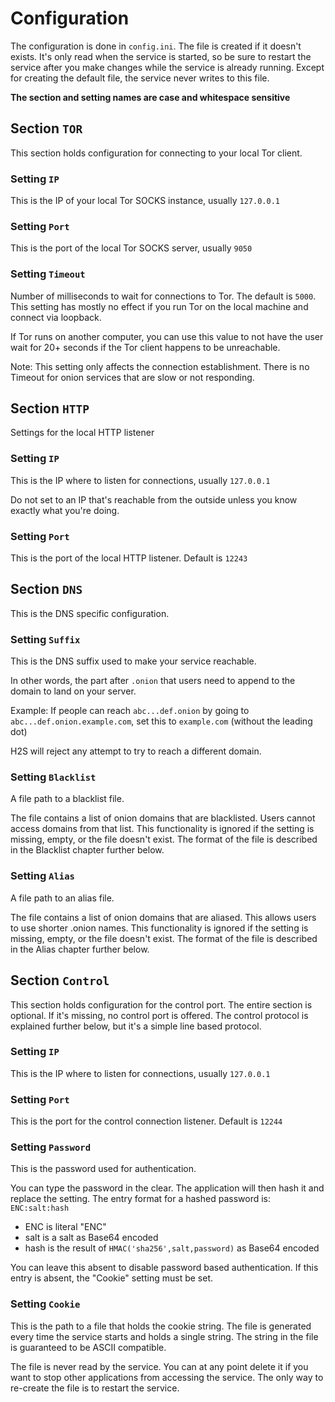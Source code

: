 # Configuration

The configuration is done in `config.ini`. The file is created if it doesn't exists.
It's only read when the service is started, so be sure to restart the service after you make changes while the service is already running.
Except for creating the default file, the service never writes to this file.

**The section and setting names are case and whitespace sensitive**

## Section `TOR`

This section holds configuration for connecting to your local Tor client.

### Setting `IP`

This is the IP of your local Tor SOCKS instance, usually `127.0.0.1`

### Setting `Port`

This is the port of the local Tor SOCKS server, usually `9050`

### Setting `Timeout`

Number of milliseconds to wait for connections to Tor.
The default is `5000`.
This setting has mostly no effect if you run Tor on the local machine and connect via loopback.

If Tor runs on another computer, you can use this value to not have the user wait for 20+ seconds if the Tor client happens to be unreachable.

Note: This setting only affects the connection establishment.
There is no Timeout for onion services that are slow or not responding.

## Section `HTTP`

Settings for the local HTTP listener

### Setting `IP`

This is the IP where to listen for connections, usually `127.0.0.1`

Do not set to an IP that's reachable from the outside unless you know exactly what you're doing.

### Setting `Port`

This is the port of the local HTTP listener.
Default is `12243`

## Section `DNS`

This is the DNS specific configuration.

### Setting `Suffix`

This is the DNS suffix used to make your service reachable.

In other words, the part after `.onion` that users need to append to the domain to land on your server.

Example: If people can reach `abc...def.onion` by going to `abc...def.onion.example.com`,
set this to `example.com` (without the leading dot)

H2S will reject any attempt to try to reach a different domain.

### Setting `Blacklist`

A file path to a blacklist file.

The file contains a list of onion domains that are blacklisted. Users cannot access domains from that list.
This functionality is ignored if the setting is missing, empty, or the file doesn't exist.
The format of the file is described in the Blacklist chapter further below.

### Setting `Alias`

A file path to an alias file.

The file contains a list of onion domains that are aliased. This allows users to use shorter .onion names.
This functionality is ignored if the setting is missing, empty, or the file doesn't exist.
The format of the file is described in the Alias chapter further below.

## Section `Control`

This section holds configuration for the control port.
The entire section is optional. If it's missing, no control port is offered.
The control protocol is explained further below, but it's a simple line based protocol.

### Setting `IP`

This is the IP where to listen for connections, usually `127.0.0.1`

### Setting `Port`

This is the port for the control connection listener. Default is `12244`

### Setting `Password`

This is the password used for authentication.

You can type the password in the clear. The application will then hash it and replace the setting.
The entry format for a hashed password is: `ENC:salt:hash`

- ENC is literal "ENC"
- salt is a salt as Base64 encoded
- hash is the result of `HMAC('sha256',salt,password)` as Base64 encoded

You can leave this absent to disable password based authentication.
If this entry is absent, the "Cookie" setting must be set.

### Setting `Cookie`

This is the path to a file that holds the cookie string.
The file is generated every time the service starts and holds a single string.
The string in the file is guaranteed to be ASCII compatible.

The file is never read by the service.
You can at any point delete it if you want to stop other applications from accessing the service.
The only way to re-create the file is to restart the service.
